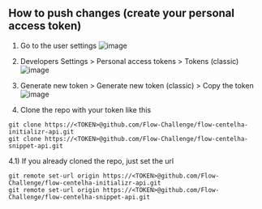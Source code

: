 ## How to push changes (create your personal access token)

1) Go to the user settings
![image](https://github.com/user-attachments/assets/65159a92-6ed8-4920-acbf-e49cf471ddbc)

2) Developers Settings > Personal access tokens > Tokens (classic)
![image](https://github.com/user-attachments/assets/1e0775df-90f2-4248-8ed9-1c59124cc414)

3) Generate new token > Generate new token (classic) > Copy the token 
![image](https://github.com/user-attachments/assets/753f02b8-5088-4313-91af-292250ad8cdf)

4) Clone the repo with your token like this
```
git clone https://<TOKEN>@github.com/Flow-Challenge/flow-centelha-initializr-api.git
git clone https://<TOKEN>@github.com/Flow-Challenge/flow-centelha-snippet-api.git
```

4.1) If you already cloned the repo, just set the url
```
git remote set-url origin https://<TOKEN>@github.com/Flow-Challenge/flow-centelha-initializr-api.git
git remote set-url origin https://<TOKEN>@github.com/Flow-Challenge/flow-centelha-snippet-api.git
```
